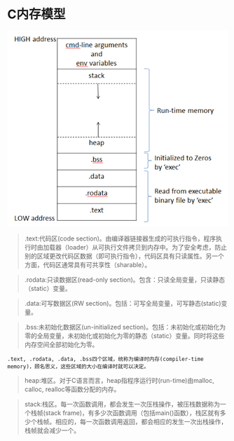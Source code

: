  # C内存模型


![](CMModel.png)

>.text:代码区(code section)。由编译器链接器生成的可执行指令，程序执行时由加载器（loader）从可执行文件拷贝到内存中。为了安全考虑，防止别的区域更改代码区数据（即可执行指令），代码区具有只读属性。另一个方面，代码区通常具有可共享性（sharable）。


>.rodata:只读数据区(read-only section)。包含：只读全局变量，只读静态（static）变量。


>.data:可写数据区(RW section)。包括：可写全局变量，可写静态(static)变量。


>.bss:未初始化数据区(un-initialized section)。包括：未初始化或初始化为零的全局变量，未初始化或初始化为零的静态（static）变量。同时将这些内存空间全部初始化为零。

```
.text, .rodata, .data, .bss四个区域，统称为编译时内存(compiler-time memory)，顾名思义，这些区域的大小在编译时就可以决定。
```

>heap:堆区。对于C语言而言，heap指程序运行时(run-time)由malloc, calloc, realloc等函数分配的内存。


>stack:栈区。每一次函数调用，都会发生一次压栈操作，被压栈数据称为一个栈帧(stack frame)，有多少次函数调用（包括main()函数），栈区就有多少个栈帧。相应的，每一次函数调用返回，都会相应的发生一次出栈操作，栈帧就会减少一个。
